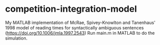 # competition-integration-model
My MATLAB implementation of McRae, Spivey-Knowlton and Tanenhaus' 1998 model of reading times for syntactically ambiguous sentences (https://doi.org/10.1006/jmla.1997.2543)
Run main.m in MATLAB to do the simulation.
